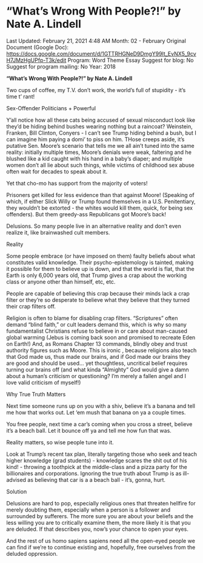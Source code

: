 # “What’s Wrong With People?!” by Nate A. Lindell

Last Updated: February 21, 2021 4:48 AM
Month: 02 - February
Original Document (Google Doc): https://docs.google.com/document/d/1GTTRHGNeD9DmgY99lt_EvNX5_9cvH7JMzHgUPfp-T3k/edit
Program: Word Theme Essay
Suggest for blog: No
Suggest for program mailing: No
Year: 2018

**“What’s Wrong With People?!” by Nate A. Lindell**

Two cups of coffee, my T.V. don’t work, the world’s full of stupidity - it’s time t’ rant!

Sex-Offender Politicians + Powerful

Y’all notice how all these cats being accused of sexual misconduct look like they’d be hiding behind bushes wearing nothing but a raincoat? Weinstein, Franken, Bill Clinton, Conyers - I can’t see Trump hiding behind a bush, but I can imagine him paying a domi’ to piss on him. THose creeps aside, it’s putative Sen. Moore’s scenario that tells me we all ain’t tuned into the same reality: initially multiple times, Moore’s denials were weak, faltering and he blushed like a kid caught with his hand in a baby’s diaper; and multiple women don’t all lie about such things, while victims of childhood sex abuse often wait for decades to speak about it.

Yet that cho-mo has support from the majority of voters!

Prisoners get killed for less evidence than that against Moore! (Speaking of which, if either Slick Willy or Trump found themselves in a U.S. Penitentiary, they wouldn’t be extorted - the whites would kill them, quick, for being sex offenders). But them greedy-ass Republicans got Moore’s back!

Delusions. So many people live in an alternative reality and don’t even realize it, like brainwashed cult members.

Reality

Some people embrace (or have imposed on them) faulty beliefs about what constitutes valid knowledge. Their psycho-epistemology is tainted, making it possible for them to believe up is down, and that the world is flat, that the Earth is only 6,000 years old, that Trump gives a crap about the working class or anyone other than himself, etc, etc.

People are capable of believing this crap because their minds lack a crap filter or they’re so desperate to believe what they believe that they turned their crap filters off.

Religion is often to blame for disabling crap filters. “Scriptures” often demand “blind faith,” or cult leaders demand this, which is why so many fundamentalist Christians refuse to believe in or care about man-caused global warming (Jebus is coming back soon and promised to recreate Eden on Earth!) And, as Romans Chapter 13 commands, blindly obey and trust authority figures such as Moore. This is ironic , because religions also teach that God made us, thus made our brains, and if God made our brains they are good and should be used… yet thoughtless, uncritical belief requires turning our brains off (and what kinda “Almighty” God would give a damn about a human’s criticism or questioning? I’m merely a fallen angel and I love valid criticism of myself!)

Why True Truth Matters

Next time someone runs up on you with a shiv, believe it’s a banana and tell me how that works out. Let ‘em mush that banana on ya a couple times.

You free people, next time a car’s coming when you cross a street, believe it’s a beach ball. Let it bounce off ya and tell me how fun that was.

Reality matters, so wise people tune into it.

Look at Trump’s recent tax plan, literally targeting those who seek and teach higher knowledge (grad students) - knowledge scares the shit out of his kind! - throwing a toothpick at the middle-class and a pizza party for the billionaires and corporations. Ignoring the true truth about Trump is as ill-advised as believing that car is a a beach ball - it’s, gonna, hurt.

Solution

Delusions are hard to pop, especially religious ones that threaten hellfire for merely doubting them, especially when a person is a follower and surrounded by sufferers. The more sure you are about your beliefs and the less willing you are to critically examine them, the more likely it is that you are deluded. If that describes you, now’s your chance to open your eyes.

And the rest of us homo sapiens sapiens need all the open-eyed people we can find if we’re to continue existing and, hopefully, free ourselves from the deluded oppression.